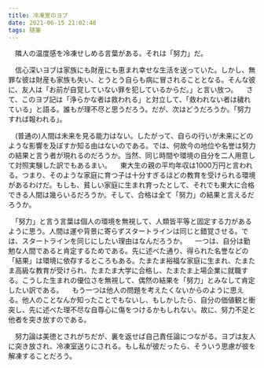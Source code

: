 ```yaml
---
title: 冷凍室のヨブ
date: 2021-06-15 21:02:48
tags: 随筆
---
```


　隣人の温度感を冷凍せしめる言葉がある。それは「努力」だ。

　信心深いヨブは家族にも財産にも恵まれ幸せな生活を送っていた。しかし、無罪な彼は財産も家族も失い、とうとう自らも病に冒されることとなる。そんな彼に、友人は「お前が自覚していない罪を犯しているからだ。」と言い放つ。
　さて、このヨブ記は「浄らかな者は救われる」と対立して、「救われない者は穢れている」と語る。誰もが理不尽と思うだろう。だが、次はどうだろうか。「努力すれば報われる」。

　(普通の)人間は未来を見る能力はない。したがって、自らの行いが未来にどのような影響を及ぼすか知る由はないのである。では、何故今の地位や名誉は努力の結果と言う者が現れるのだろうか。当然、同じ時間や環境の自分を二人用意して対照実験した訳でもあるまい。
　東大生の親の平均年収は1000万円と言われる。つまり、そのような家庭に育つ子は十分すぎるほどの教育を受けられる環境があるわけだ。もしも、貧しい家庭に生まれ育ったとして、それでも東大に合格できる人間は幾らいるだろうか。そして、合格は全て「努力」の結果と言えるだろうか。

　「努力」と言う言葉は個人の環境を無視して、人類皆平等と固定する力があるように思う。人間は運や背景に寄らずスタートラインは同じと錯覚させる。では、スタートラインを同じにしたい理由はなんだろうか。
　一つは、自分は勤勉な人間であると肯定するためである。先に述べた通り、得られた名誉などの「結果」は環境に依存するところもある。たまたま裕福な家庭に生まれ、たまたま高級な教育が受けられ、たまたま大学に合格し、たまたま上場企業に就職する。こうした生まれの優位さを無視して、偶然の結果を「努力」とみなして肯定したい訳である。
　もう一つは他人の問題を考えたくないからのように思える。他人のことなんか知ったことでもないし、もしかしたら、自分の価値観と衝突し、先に述べた理不尽な自尊心に傷をつけるかもしれない。故に、努力不足と他者を突き放すのである。

　努力論は美徳とされがちだが、裏を返せば自己責任論につながる。ヨブは友人に突き放され、冷凍室送りにされる。もし私が彼だったら、そういう思慮が彼を解凍することだろう。

